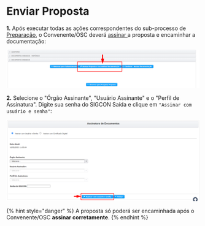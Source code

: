 # Enviar Proposta

**1.** Após executar todas as ações correspondentes do sub-processo de [Preparação](broken-reference), o Convenente/OSC deverá [assinar ](broken-reference)a proposta e encaminhar a documentação:&#x20;

![](<../../.gitbook/assets/image (246).png>)

**2.** Selecione o "Órgão Assinante", "Usuário Assinante" e o "Perfil de Assinatura". Digite sua senha do SIGCON Saída e clique em `"Assinar com usuário e senha"`:

![](<../../.gitbook/assets/image (7).png>)

{% hint style="danger" %}
A proposta só poderá ser encaminhada após o Convenente/OSC **assinar corretamente**.
{% endhint %}
